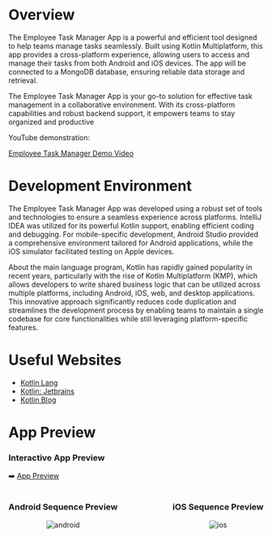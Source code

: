 # Overview

The Employee Task Manager App is a powerful and efficient tool designed to help 
teams manage tasks seamlessly. Built using Kotlin Multiplatform, this app provides 
a cross-platform experience, allowing users to access and manage their tasks from 
both Android and iOS devices. The app will be connected to a MongoDB database, 
ensuring reliable data storage and retrieval.

The Employee Task Manager App is your go-to solution for effective task management in a collaborative environment. With its cross-platform capabilities and robust backend support, it empowers teams to stay organized and productive

YouTube demonstration:

[Employee Task Manager Demo Video](https://youtu.be/oKr-Z7evXWU)

# Development Environment

The Employee Task Manager App was developed using a robust set of tools and 
technologies to ensure a seamless experience across platforms. IntelliJ IDEA
was utilized for its powerful Kotlin support, enabling efficient coding and 
debugging. For mobile-specific development, Android Studio provided a comprehensive 
environment tailored for Android applications, while the iOS simulator facilitated 
testing on Apple devices. 

About the main language program, Kotlin has rapidly gained popularity in 
recent years, particularly with the rise of Kotlin Multiplatform (KMP), 
which allows developers to write shared business logic that can be utilized across 
multiple platforms, including Android, iOS, web, and desktop applications. This 
innovative approach significantly reduces code duplication and streamlines the 
development process by enabling teams to maintain a single codebase for core 
functionalities while still leveraging platform-specific features.

# Useful Websites

* [Kotlin Lang](https://kotlinlang.org/docs)
* [Kotlin: Jetbrains](https://www.jetbrains.com/opensource/kotlin/)
* [Kotlin Blog](https://blog.jetbrains.com/kotlin/)

# App Preview

### Interactive App Preview
➡️ [App Preview](https://appetize.io/app/b_dqysydhgy3hi6idq3boqipnmii)

<div style="display: flex; justify-content: space-between;">
    <div style="text-align: center;">
        <h3>Android Sequence Preview</h3>
        <img src="https://i.giphy.com/media/v1.Y2lkPTc5MGI3NjExM3R5eDYzYnpmenI4dHdwYXN6dGluOXd5OThyNHpmaWxpMXl3cnRsNiZlcD12MV9pbnRlcm5hbF9naWZfYnlfaWQmY3Q9Zw/RMkqChRx9oSQbrIJlL/giphy.gif" alt="android"/>
    </div>
    <div style="text-align: center;">
        <h3>iOS Sequence Preview</h3>
        <img src="https://i.giphy.com/media/v1.Y2lkPTc5MGI3NjExNGlrNGR3enN3cHFzdW9wc3Z1Zzl6N21oNDlvMTQ0bzBrbnMweTBmZCZlcD12MV9pbnRlcm5hbF9naWZfYnlfaWQmY3Q9Zw/DYWOWXcxqBu9fgbSOF/giphy.gif" alt="ios"/>
    </div>
</div>